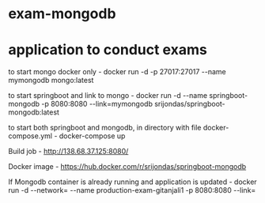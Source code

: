 # exam-mongodb
# application to conduct exams
to start mongo docker only - 
docker run -d -p 27017:27017 --name mymongodb mongo:latest

to start springboot and link to mongo - 
docker run -d --name springboot-mongodb -p 8080:8080 --link=mymongodb srijondas/springboot-mongodb:latest

to start both springboot and mongodb, in directory with file docker-compose.yml -
docker-compose up

Build job - 
http://138.68.37.125:8080/

Docker image - 
https://hub.docker.com/r/srijondas/springboot-mongodb

If Mongodb container is already running and application is updated - 
docker run -d --network=<Mongodb containerid> --name production-exam-gitanjali1  -p 8080:8080 --link=<Mongodb Container id> <Docker image for production>
